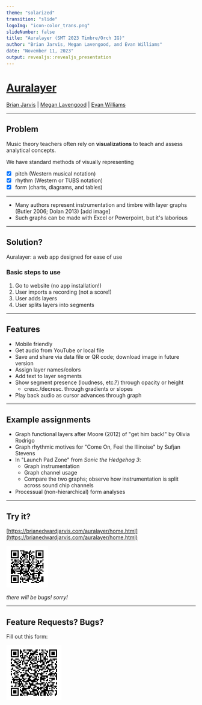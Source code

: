 ```yaml
---
theme: "solarized"
transition: "slide"
logoImg: "icon-color_trans.png"
slideNumber: false
title: "Auralayer (SMT 2023 Timbre/Orch IG)"
author: "Brian Jarvis, Megan Lavengood, and Evan Williams"
date: "November 11, 2023"
output: revealjs::revealjs_presentation
---
```


# [Auralayer](https://brianedwardjarvis.com/auralayer/auralayer.html)

[Brian Jarvis](brianedwardjarvis.com) | [Megan Lavengood](meganlavengood.com) | [Evan Williams](https://github.com/likethebourbon)

---

## Problem

Music theory teachers often rely on **visualizations** to teach and assess analytical concepts.

We have standard methods of visually representing

- [x] pitch (Western musical notation)
- [x] rhythm (Western or TUBS notation)
- [x] form (charts, diagrams, and tables)

---

- Many authors represent instrumentation and timbre with layer graphs (Butler 2006; Dolan 2013) [add image]
- Such graphs can be made with Excel or Powerpoint, but it's laborious


---

## Solution?

Auralayer: a web app designed for ease of use

### Basic steps to use

1. Go to website (no app installation!)
2. User imports a recording (not a score!)
3. User adds layers
4. User splits layers into segments

---

## Features

- Mobile friendly
- Get audio from YouTube or local file
- Save and share via data file or QR code; download image in future version
- Assign layer names/colors
- Add text to layer segments
- Show segment presence (loudness, etc.?) through opacity or height
  - cresc./decresc. through gradients or slopes
- Play back audio as cursor advances through graph

---

## Example assignments

- Graph functional layers after Moore (2012) of "get him back!" by Olivia Rodrigo
- Graph rhythmic motives for "Come On, Feel the Illinoise" by Sufjan Stevens
- In "Launch Pad Zone" from _Sonic the Hedgehog 3_:
  - Graph instrumentation
  - Graph channel usage
  - Compare the two graphs; observe how instrumentation is split across sound chip channels
- Processual (non-hierarchical) form analyses

---

## Try it?

[https://brianedwardjarvis.com/auralayer/home.html](https://brianedwardjarvis.com/auralayer/home.html)

<img src="auralayer-app.png" class="r-stretch">

*there will be bugs! sorry!*

---

## Feature Requests? Bugs?

Fill out this form:

<img src="auralayer-form.png" class="r-stretch">
